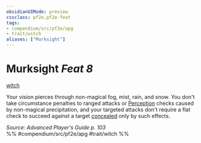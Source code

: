 ```yaml
---
obsidianUIMode: preview
cssclass: pf2e,pf2e-feat
tags:
- compendium/src/pf2e/apg
- trait/witch
aliases: ["Murksight"]
---
```

# Murksight  *Feat 8*  
[witch](Reference/Rules/Traits/witch-apg.md "Witch Class Trait")  


Your vision pierces through non-magical fog, mist, rain, and snow. You don't take circumstance penalties to ranged attacks or [Perception](skills.md#Perception) checks caused by non-magical precipitation, and your targeted attacks don't require a flat check to succeed against a target [concealed](conditions.md#Concealed) only by such effects.

*Source: Advanced Player's Guide p. 103*  
%% #compendium/src/pf2e/apg #trait/witch %%